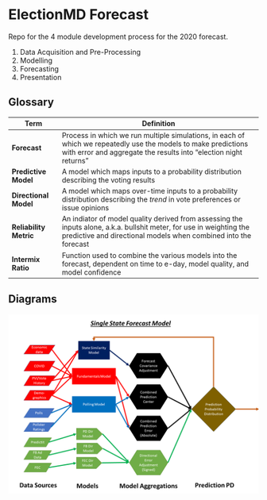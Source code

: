 # ElectionMD Forecast

Repo for the 4 module development process for the 2020 forecast.
1. Data Acquisition and Pre-Processing
2. Modelling
3. Forecasting
4. Presentation


## Glossary

**Term** | **Definition**
--- | ---
**Forecast** | Process in which we run multiple simulations, in each of which we repeatedly use the models to make predictions with error and aggregate the results into “election night returns”
**Predictive Model** | A model which maps inputs to a probability distribution describing the voting results
**Directional Model** | A model which maps over-time inputs to a probability distribution describing the *trend* in vote preferences or issue opinions
**Reliability Metric** | An indiator of model quality derived from assessing the inputs alone, a.k.a. bullshit meter, for use in weighting the predictive and directional models when combined into the forecast
**Intermix Ratio** | Function used to combine the various models into the forecast, dependent on time to e-day, model quality, and model confidence

## Diagrams
![Single State Prediction Graph](single-state.png)

